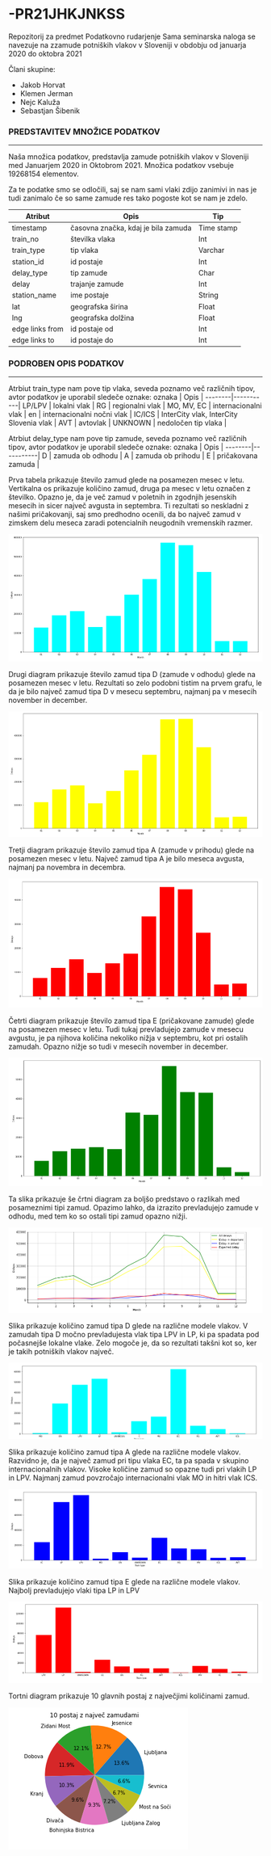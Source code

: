 # -PR21JHKJNKSS
Repozitorij za predmet Podatkovno rudarjenje
Sama seminarska naloga se navezuje na zzamude potniških vlakov v Sloveniji v obdobju od januarja 2020 do oktobra 2021

Člani skupine:
- Jakob Horvat
- Klemen Jerman
- Nejc Kaluža
- Sebastjan Šibenik

### PREDSTAVITEV MNOŽICE PODATKOV 
-----

Naša množica podatkov, predstavlja zamude potniških vlakov v Sloveniji med Januarjem 2020 in Oktobrom 2021. Množica podatkov vsebuje 19268154 elementov. 

Za te podatke smo se odločili, saj se nam sami vlaki zdijo zanimivi in nas je tudi zanimalo če so same zamude res tako pogoste kot se nam je zdelo. 

Atribut | Opis      | Tip  |
--------|-----------|-------
timestamp | časovna značka, kdaj je bila zamuda | Time stamp
train_no | številka vlaka | Int
train_type | tip vlaka | Varchar
station_id | id postaje | Int
delay_type | tip zamude  | Char
delay | trajanje zamude | Int
station_name | ime postaje | String
lat | geografska širina  | Float
lng | geografska dolžina | Float
edge links from | id postaje od | Int
edge links to | id postaje do | Int

### PODROBEN OPIS PODATKOV
-----
Atrbiut train_type nam pove tip vlaka, seveda poznamo več različnih tipov, avtor podatkov je uporabil sledeče oznake:
oznaka | Opis      |
--------|-----------|
LP/LPV | lokalni vlak |
RG | regionalni vlak |
MO, MV, EC | internacionalni vlak |
en | internacionalni nočni vlak |
IC/ICS | InterCity vlak, InterCity Slovenia vlak |
AVT | avtovlak |
UNKNOWN | nedoločen tip vlaka |

Atrbiut delay_type nam pove tip zamude, seveda poznamo več različnih tipov, avtor podatkov je uporabil sledeče oznake:
oznaka | Opis      |
--------|-----------|
D | zamuda ob odhodu |
A | zamuda ob prihodu |
E | pričakovana zamuda |


Prva tabela prikazuje število zamud glede na posamezen mesec v letu. 
Vertikalna os prikazuje količino zamud, druga pa mesec v letu označen z številko. 
Opazno je, da je več zamud v poletnih in zgodnjih jesenskih mesecih in sicer 
največ avgusta in septembra. Ti rezultati so neskladni z našimi pričakovanji, 
saj smo predhodno ocenili, da bo največ zamud v zimskem delu meseca zaradi 
potencialnih neugodnih vremenskih razmer.

![vsi_delays](./grafi/Vsi_delays.png?raw=true)


Drugi diagram prikazuje število zamud tipa D (zamude v odhodu) glede na posamezen 
mesec v letu. Rezultati so zelo podobni tistim na prvem grafu, le da je bilo največ 
zamud tipa D v mesecu septembru, najmanj pa v mesecih november in december.

![D_delays](./grafi/D_delays.png?raw=true)


Tretji diagram prikazuje število zamud tipa A (zamude v prihodu) glede na posamezen 
mesec v letu. Največ zamud tipa A je bilo meseca avgusta, najmanj pa novembra 
in decembra.

![a_delays](./grafi/a_delays.png?raw=true)


Četrti diagram prikazuje število zamud tipa E (pričakovane zamude) glede na posamezen 
mesec v letu. Tudi tukaj prevladujejo zamude v mesecu avgustu, je pa njihova 
količina nekoliko nižja v septembru, kot pri ostalih zamudah. Opazno nižje so tudi 
v mesecih november in december.

![e_delays](./grafi/e_delays.png?raw=true)


Ta slika prikazuje še črtni diagram za boljšo predstavo o razlikah med posameznimi 
tipi zamud. Opazimo lahko, da izrazito prevladujejo zamude v odhodu, med tem ko so 
ostali tipi zamud opazno nižji.

![vsi_delays_bolsi](./grafi/vsi_delays_bolsi.png?raw=true)


Slika prikazuje količino zamud tipa D glede na različne modele vlakov. V zamudah 
tipa D močno prevladujesta vlak tipa LPV in LP, ki pa spadata pod počasnejše 
lokalne vlake. Zelo mogoče je, da so rezultati takšni kot so, ker je 
takih potniških vlakov največ.

![delays_a_vlaki](./grafi/delays_a_vlaki.png?raw=true)


Slika prikazuje količino zamud tipa A glede na različne modele vlakov. 
Razvidno je, da je največ zamud pri tipu vlaka EC, ta pa spada v skupino 
internacionalnih vlakov. Visoke količine zamud so opazne tudi pri vlakih LP in LPV. 
Najmanj zamud povzročajo internacionalni vlak MO in hitri vlak ICS.

![delays_d_vlaki](./grafi/delays_d_vlaki.png?raw=true)


Slika prikazuje količino zamud tipa E glede na različne modele vlakov. 
Najbolj prevladujejo vlaki tipa LP in LPV

![delays_e_vlaki](./grafi/delays_e_vlaki.png?raw=true)


Tortni diagram prikazuje 10 glavnih postaj z največjimi količinami zamud.

![postaje_delays](./grafi/postaje_delays.png?raw=true)



